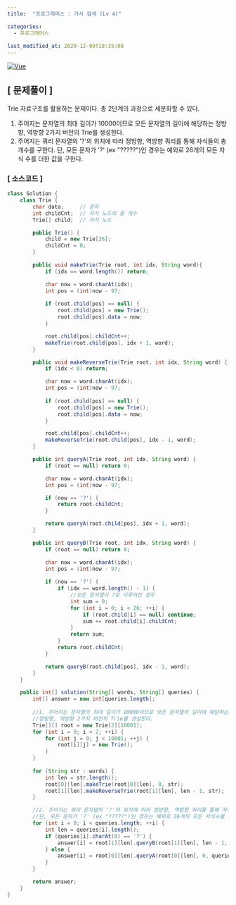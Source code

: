 ```yaml
---
title:  "프로그래머스 : 가사 검색 (Lv 4)"

categories:
  - 프로그래머스
  
last_modified_at: 2020-12-09T18:35:00
---
```


[![Vue](https://user-images.githubusercontent.com/53072057/101612749-53a34080-3a4e-11eb-83ac-8ada67ae2075.JPG)](https://programmers.co.kr/learn/courses/30/lessons/60060)     

<h2>[ 문제풀이 ]</h2>  
​Trie 자료구조를 활용하는 문제이다. 총 2단계의 과정으로 세분화할 수 있다.  

1. 주어지는 문자열의 최대 길이가 10000이므로 모든 문자열의 길이에 해당하는 정방향, 역방향 2가지 버전의 Trie를 생성한다.
2. 주어지는 쿼리 문자열의 '?'의 위치에 따라 정방향, 역방향 쿼리를 통해 자식들의 총개수를 구한다. 단, 모든 문자가 '?' (ex "?????")인 경우는 예외로 26개의 모든 자식 수를 더한 값을 구한다.  

<h3>[ 소스코드 ]</h3>

```java
class Solution {
	class Trie {
		char data;     // 문자
		int childCnt;  // 자식 노드의 총 개수
        Trie[] child;  // 자식 노드

		public Trie() {
			child = new Trie[26];
			childCnt = 0;
		}

		public void makeTrie(Trie root, int idx, String word){
			if (idx == word.length()) return;

			char now = word.charAt(idx);
			int pos = (int)now - 97;
			
			if (root.child[pos] == null) {
				root.child[pos] = new Trie();
				root.child[pos].data = now;
			}

			root.child[pos].childCnt++;
			makeTrie(root.child[pos], idx + 1, word);
		}

		public void makeReverseTrie(Trie root, int idx, String word) {
			if (idx < 0) return;

			char now = word.charAt(idx);
			int pos = (int)now - 97;
			
			if (root.child[pos] == null) {
				root.child[pos] = new Trie();
				root.child[pos].data = now;
			}

			root.child[pos].childCnt++;
			makeReverseTrie(root.child[pos], idx - 1, word);
		}

		public int queryA(Trie root, int idx, String word) {
			if (root == null) return 0;

			char now = word.charAt(idx);
			int pos = (int)now - 97;

			if (now == '?') {
				return root.childCnt;
			}

			return queryA(root.child[pos], idx + 1, word);
		}

		public int queryB(Trie root, int idx, String word) {
			if (root == null) return 0;

			char now = word.charAt(idx);
			int pos = (int)now - 97;
			
			if (now == '?') {
				if (idx == word.length() - 1) {
                    //모든 문자열이 ?로 이루어진 경우
					int sum = 0;
					for (int i = 0; i < 26; ++i) {
						if (root.child[i] == null) continue;
						sum += root.child[i].childCnt;
					}
					return sum;
				}
				return root.childCnt;
			}

			return queryB(root.child[pos], idx - 1, word);
		}
	}

	public int[] solution(String[] words, String[] queries) {
		int[] answer = new int[queries.length];
		
        //﻿1. 주어지는 문자열의 최대 길이가 10000이므로 모든 문자열의 길이에 해당하는 
        //정방향, 역방향 2가지 버전의 Trie를 생성한다.
		Trie[][] root = new Trie[2][10001];
		for (int i = 0; i < 2; ++i) {
			for (int j = 0; j < 10001; ++j) {
				root[i][j] = new Trie();
			}
		}
    
		for (String str : words) {
			int len = str.length();
			root[0][len].makeTrie(root[0][len], 0, str);
			root[1][len].makeReverseTrie(root[1][len], len - 1, str);
		}

        //﻿2. 주어지는 쿼리 문자열의 '?'의 위치에 따라 정방향, ﻿역방향 쿼리를 통해 자식들의 총 개수를 구한다. 
		//﻿단, 모든 문자가 '?' (ex "?????")인 경우는 예외로 26개의 모든 자식수를 더한 값을 구한다.
        for (int i = 0; i < queries.length; ++i) {
			int len = queries[i].length();
			if (queries[i].charAt(0) == '?') {
				answer[i] = root[1][len].queryB(root[1][len], len - 1, queries[i]);
			} else {
				answer[i] = root[0][len].queryA(root[0][len], 0, queries[i]);
			}
		}

		return answer;
	}
}
```